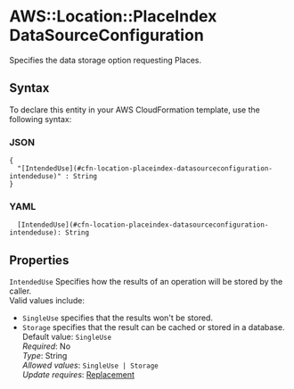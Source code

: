 # AWS::Location::PlaceIndex DataSourceConfiguration<a name="aws-properties-location-placeindex-datasourceconfiguration"></a>

Specifies the data storage option requesting Places\.

## Syntax<a name="aws-properties-location-placeindex-datasourceconfiguration-syntax"></a>

To declare this entity in your AWS CloudFormation template, use the following syntax:

### JSON<a name="aws-properties-location-placeindex-datasourceconfiguration-syntax.json"></a>

```
{
  "[IntendedUse](#cfn-location-placeindex-datasourceconfiguration-intendeduse)" : String
}
```

### YAML<a name="aws-properties-location-placeindex-datasourceconfiguration-syntax.yaml"></a>

```
  [IntendedUse](#cfn-location-placeindex-datasourceconfiguration-intendeduse): String
```

## Properties<a name="aws-properties-location-placeindex-datasourceconfiguration-properties"></a>

`IntendedUse` <a name="cfn-location-placeindex-datasourceconfiguration-intendeduse"></a>
Specifies how the results of an operation will be stored by the caller\.  
Valid values include:

- `SingleUse` specifies that the results won't be stored\.
- `Storage` specifies that the result can be cached or stored in a database\.
  Default value: `SingleUse`  
  _Required_: No  
  _Type_: String  
  _Allowed values_: `SingleUse | Storage`  
  _Update requires_: [Replacement](https://docs.aws.amazon.com/AWSCloudFormation/latest/UserGuide/using-cfn-updating-stacks-update-behaviors.html#update-replacement)
